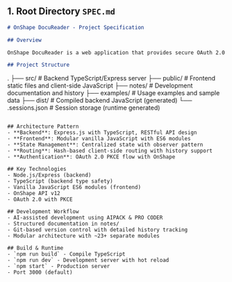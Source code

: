 ## 1. Root Directory `SPEC.md`

```markdown
# OnShape DocuReader - Project Specification

## Overview

OnShape DocuReader is a web application that provides secure OAuth 2.0 authenticated access to OnShape documents, enabling users to browse, view details, and export document data with comprehensive metadata.

## Project Structure
```

.
├── src/ # Backend TypeScript/Express server
├── public/ # Frontend static files and client-side JavaScript
├── notes/ # Development documentation and history
├── examples/ # Usage examples and sample data
├── dist/ # Compiled backend JavaScript (generated)
└── .sessions.json # Session storage (runtime generated)

```

## Architecture Pattern
- **Backend**: Express.js with TypeScript, RESTful API design
- **Frontend**: Modular vanilla JavaScript with ES6 modules
- **State Management**: Centralized state with observer pattern
- **Routing**: Hash-based client-side routing with history support
- **Authentication**: OAuth 2.0 PKCE flow with OnShape

## Key Technologies
- Node.js/Express (backend)
- TypeScript (backend type safety)
- Vanilla JavaScript ES6 modules (frontend)
- OnShape API v12
- OAuth 2.0 with PKCE

## Development Workflow
- AI-assisted development using AIPACK & PRO CODER
- Structured documentation in notes/
- Git-based version control with detailed history tracking
- Modular architecture with ~23+ separate modules

## Build & Runtime
- `npm run build` - Compile TypeScript
- `npm run dev` - Development server with hot reload
- `npm start` - Production server
- Port 3000 (default)
```
